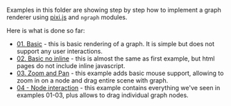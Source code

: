 Examples in this folder are showing step by step how to implement a graph renderer using [pixi.js](https://github.com/GoodBoyDigital/pixi.js) and `ngraph` modules.

Here is what is done so far:

* [01. Basic](http://anvaka.github.io/ngraph/examples/pixi.js/01%20-%20Basic/) - this is basic rendering of a graph. It is simple but does not support any user interactions.
* [02. Basic no inline](http://anvaka.github.io/ngraph/examples/pixi.js/02%20-%20Basic%20No%20Inline/index.html) - this is almost the same as first example, but html pages do not include inline javascript.
* [03. Zoom and Pan](http://anvaka.github.io/ngraph/examples/pixi.js/03%20-%20Zoom%20And%20Pan/) - this example adds basic mouse support, allowing to zoom in on a node and drag entire scene with graph.
* [04 - Node interaction](http://anvaka.github.io/ngraph/examples/pixi.js/04%20-%20Individual%20Node%20Events/) - this example contains everything we've seen in examples 01-03, plus allows to drag individual graph nodes.
